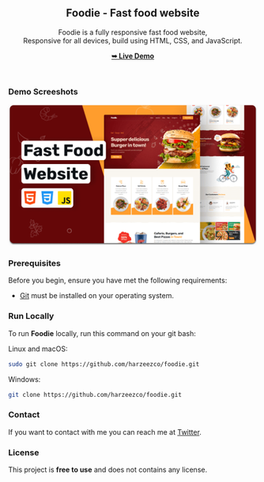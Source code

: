<div align="center">

  <br />
  <br />

  <h2 align="center">Foodie - Fast food website</h2>

  Foodie is a fully responsive fast food website, <br />Responsive for all devices, build using HTML, CSS, and JavaScript.

  <a href="https://foodie-foods.vercel.app/"><strong>➥ Live Demo</strong></a>

</div>

<br />

### Demo Screeshots

![Foodie Desktop Demo](./readme-images/desktop.png "Desktop Demo")

### Prerequisites

Before you begin, ensure you have met the following requirements:

* [Git](https://git-scm.com/downloads "Download Git") must be installed on your operating system.

### Run Locally

To run **Foodie** locally, run this command on your git bash:

Linux and macOS:

```bash
sudo git clone https://github.com/harzeezco/foodie.git
```

Windows:

```bash
git clone https://github.com/harzeezco/foodie.git
```

### Contact

If you want to contact with me you can reach me at [Twitter](https://twitter.com/Wkhayzed).

### License

This project is **free to use** and does not contains any license.

